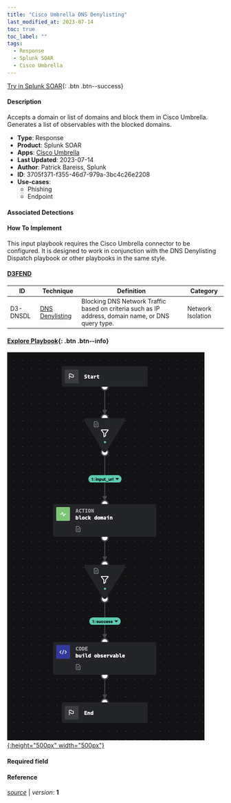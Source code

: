 ```yaml
---
title: "Cisco Umbrella DNS Denylisting"
last_modified_at: 2023-07-14
toc: true
toc_label: ""
tags:
  - Response
  - Splunk SOAR
  - Cisco Umbrella
---
```


[Try in Splunk SOAR](https://www.splunk.com/en_us/software/splunk-security-orchestration-and-automation.html){: .btn .btn--success}

#### Description

Accepts a domain or list of domains and block them in Cisco Umbrella. Generates a list of observables with the blocked domains.

- **Type**: Response
- **Product**: Splunk SOAR
- **Apps**: [Cisco Umbrella](https://splunkbase.splunk.com/apps?keyword=cisco+umbrella&filters=product%3Asoar)
- **Last Updated**: 2023-07-14
- **Author**: Patrick Bareiss, Splunk
- **ID**: 3705f371-f355-46d7-979a-3bc4c26e2208
- **Use-cases**:
  - Phishing
  - Endpoint

#### Associated Detections


#### How To Implement
This input playbook requires the Cisco Umbrella connector to be configured. It is designed to work in conjunction with the DNS Denylisting Dispatch playbook or other playbooks in the same style.


#### [D3FEND](https://d3fend.mitre.org/)

| ID          | Technique   | Definition     | Category       |
| ----------- | ----------- |--------------- |--------------- |
| D3-DNSDL | [DNS Denylisting](https://d3fend.mitre.org/technique/d3f:DNSDenylisting) | Blocking DNS Network Traffic based on criteria such as IP address, domain name, or DNS query type. | Network Isolation |

#### [Explore Playbook](https://splunk.github.io/soar-playbook-viewer/?playbook=https://raw.githubusercontent.com/phantomcyber/playbooks/latest/Cisco_Umbrella_DNS_Denylisting.json){: .btn .btn--info}

[![explore](https://raw.githubusercontent.com/splunk/security_content/develop/playbooks/Cisco_Umbrella_DNS_Denylisting.png){:height="500px" width="500px"}](https://splunk.github.io/soar-playbook-viewer/?playbook=https://raw.githubusercontent.com/phantomcyber/playbooks/latest/Cisco_Umbrella_DNS_Denylisting.json)

#### Required field


#### Reference



[*source*](https://github.com/splunk/security_content/tree/develop/playbooks/Cisco_Umbrella_DNS_Denylisting.yml) \| *version*: **1**